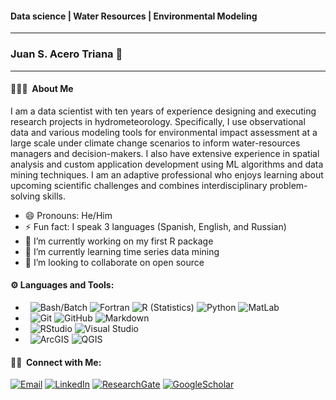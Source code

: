 #### Data science | Water Resources | Environmental Modeling
___
### Juan S. Acero Triana 👋
___

#### 👨🏻‍💻 &nbsp;About Me
I am a data scientist with ten years of experience designing and executing research projects in hydrometeorology. Specifically, I use observational data and various modeling tools for environmental impact assessment at a large scale under climate change scenarios to inform water-resources managers and decision-makers. I also have extensive experience in spatial analysis and custom application development using ML algorithms and data mining techniques. I am an adaptive professional who enjoys learning about upcoming scientific challenges and combines interdisciplinary problem-solving skills.

- 😄 Pronouns: He/Him
- ⚡ Fun fact: I speak 3 languages (Spanish, English, and Russian)
- 🔭 I’m currently working on my first R package
- 🌱 I’m currently learning time series data mining
- 👯 I’m looking to collaborate on open source

#### ⚙️ Languages and Tools:

- &nbsp;
  ![Bash/Batch](https://img.shields.io/badge/-Bash/Batch-333333?style=flat&logo=Bash/Batch&logoColor=007396)
  ![Fortran](https://img.shields.io/badge/-Fortran-333333?style=flat&logo=Fortran&logoColor=007396)
  ![R (Statistics)](https://img.shields.io/badge/-R-333333?style=flat&logo=R&logoColor=276DC3)
  ![Python](https://img.shields.io/badge/-Python-333333?style=flat&logo=python)
  ![MatLab](https://img.shields.io/badge/-MatLab-333333?style=flat&logo=MatLab)
- &nbsp;
  ![Git](https://img.shields.io/badge/-Git-333333?style=flat&logo=git)
  ![GitHub](https://img.shields.io/badge/-GitHub-333333?style=flat&logo=github)
  ![Markdown](https://img.shields.io/badge/-Markdown-333333?style=flat&logo=markdown)
- &nbsp;
  ![RStudio](https://img.shields.io/badge/-RStudio-333333?style=flat&logo=rstudio)
  ![Visual Studio](https://img.shields.io/badge/-Visual%20Studio-333333?style=flat&logo=visual-studio-code&logoColor=007ACC)
- &nbsp;
  ![ArcGIS](https://img.shields.io/badge/-ArcGIS-333333?style=flat&logo=ArcGIS)
  ![QGIS](https://img.shields.io/badge/-QGIS-333333?style=flat&logo=QGIS)

#### 🤝🏻 &nbsp;Connect with Me:

<a href="mailto:juanseba@ucr.edu"><img alt="Email" src="https://img.shields.io/badge/Email-blue?style=flat-square&logo=gmail"></a>
<a href="https://www.linkedin.com/in/juan-s-acero-triana/"><img alt="LinkedIn" src="https://img.shields.io/badge/LinkedIn-blue?style=flat-square&logo=linkedin"></a>
<a href="https://www.researchgate.net/profile/Juan-S-Acero-Triana/"><img alt="ResearchGate" src="https://img.shields.io/badge/ResearchGate-blue?style=flat-square&logo=ResearchGate"></a>
<a href="https://scholar.google.com/citations?user=-_zEMN0AAAAJ&hl=en/"><img alt="GoogleScholar" src="https://img.shields.io/badge/Google%20Scholar-blue?style=flat-square&logo=GoogleScholar"></a>
